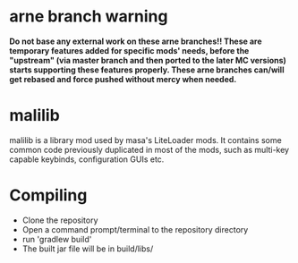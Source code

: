arne branch warning
===================
**Do not base any external work on these arne branches!!
These are temporary features added for specific mods' needs, before the "upstream"
(via master branch and then ported to the later MC versions) starts supporting these features
properly. These arne branches can/will get rebased and force pushed without mercy when needed.**


malilib
==============
malilib is a library mod used by masa's LiteLoader mods. It contains some common code previously
duplicated in most of the mods, such as multi-key capable keybinds, configuration GUIs etc.

Compiling
=========
* Clone the repository
* Open a command prompt/terminal to the repository directory
* run 'gradlew build'
* The built jar file will be in build/libs/